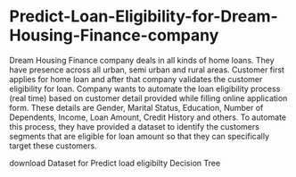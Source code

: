 # Predict-Loan-Eligibility-for-Dream-Housing-Finance-company
Dream Housing Finance company deals in all kinds of home loans. They have presence across all urban, 
semi urban and rural areas. Customer first applies for home loan and after that company validates the customer eligibility for loan.
Company wants to automate the loan eligibility process (real time) based on customer detail provided while filling online application form. 
These details are Gender, Marital Status, Education, Number of Dependents, Income, Loan Amount, Credit History and others. To automate this process,
they have provided a dataset to identify the customers segments that are eligible for loan amount so that they can specifically target these customers.  

download Dataset for Predict load eligibilty Decision Tree
